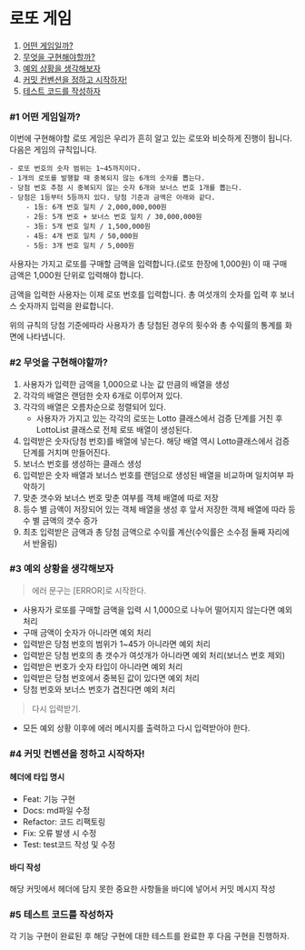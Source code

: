 # 로또 게임

1. [어떤 게임일까?](#1-어떤-게임일까)
2. [무엇을 구현해야할까?](#2-무엇을-구현해야할까)
3. [예외 상황을 생각해보자](#3-예외-상황을-생각해보자)
4. [커밋 컨벤션을 정하고 시작하자!](#4-커밋-컨벤션을-정하고-시작하자)
5. [테스트 코드를 작성하자](#5-테스트-코드를-작성하자)

### #1 어떤 게임일까?

이번에 구현해야할 로또 게임은 우리가 흔히 알고 있는 로또와 비슷하게 진행이 됩니다. 다음은 게임의 규칙입니다.

```
- 로또 번호의 숫자 범위는 1~45까지이다.
- 1개의 로또를 발행할 때 중복되지 않는 6개의 숫자를 뽑는다.
- 당첨 번호 추첨 시 중복되지 않는 숫자 6개와 보너스 번호 1개를 뽑는다.
- 당첨은 1등부터 5등까지 있다. 당첨 기준과 금액은 아래와 같다.
    - 1등: 6개 번호 일치 / 2,000,000,000원
    - 2등: 5개 번호 + 보너스 번호 일치 / 30,000,000원
    - 3등: 5개 번호 일치 / 1,500,000원
    - 4등: 4개 번호 일치 / 50,000원
    - 5등: 3개 번호 일치 / 5,000원
```

사용자는 가지고 로또를 구매할 금액을 입력합니다.(로또 한장에 1,000원) 이 때 구매 금액은 1,000원 단위로 입력해야 합니다.

금액을 입력한 사용자는 이제 로또 번호를 입력합니다. 총 여섯개의 숫자를 입력 후 보너스 숫자까지 입력을 완료합니다.

위의 규칙의 당첨 기준에따라 사용자가 총 당첨된 경우의 횟수와 총 수익률의 통계를 화면에 나타냅니다.

### #2 무엇을 구현해야할까?

1. 사용자가 입력한 금액을 1,000으로 나눈 값 만큼의 배열을 생성
2. 각각의 배열은 랜덤한 숫자 6개로 이루어져 있다.
3. 각각의 배열은 오름차순으로 정렬되어 있다.
   - 사용자가 가지고 있는 각각의 로또는 Lotto 클래스에서 검증 단계를 거친 후 LottoList 클래스로 전체 로또 배열이 생성된다.
4. 입력받은 숫자(당첨 번호)를 배열에 넣는다. 해당 배열 역시 Lotto클래스에서 검증 단계를 거치며 만들어진다.
5. 보너스 번호를 생성하는 클래스 생성
6. 입력받은 숫자 배열과 보너스 번호를 랜덤으로 생성된 배열을 비교하며 일치여부 파악하기
7. 맞춘 갯수와 보너스 번호 맞춘 여부를 객체 배열에 따로 저장
8. 등수 별 금액이 저장되어 있는 객체 배열을 생성 후 앞서 저장한 객체 배열에 따라 등수 별 금액의 갯수 증가
9. 최초 입력받은 금액과 총 당첨 금액으로 수익률 계산(수익률은 소수점 둘째 자리에서 반올림)

### #3 예외 상황을 생각해보자

> 에러 문구는 [ERROR]로 시작한다.

- 사용자가 로또를 구매할 금액을 입력 시 1,000으로 나누어 떨어지지 않는다면 예외 처리
- 구매 금액이 숫자가 아니라면 예외 처리
- 입력받은 당첨 번호의 범위가 1~45가 아니라면 예외 처리
- 입력받은 당첨 번호의 총 갯수가 여섯개가 아니라면 예외 처리(보너스 번호 제외)
- 입력받은 번호가 숫자 타입이 아니라면 예외 처리
- 입력받은 당첨 번호에서 중복된 값이 있다면 예외 처리
- 당첨 번호와 보너스 번호가 겹친다면 예외 처리

> 다시 입력받기.

- 모든 예외 상황 이후에 에러 메시지를 출력하고 다시 입력받아야 한다.

### #4 커밋 컨벤션을 정하고 시작하자!

#### 헤더에 타입 명시

- Feat: 기능 구현
- Docs: md파일 수정
- Refactor: 코드 리팩토링
- Fix: 오류 발생 시 수정
- Test: test코드 작성 및 수정

#### 바디 작성

해당 커밋에서 헤더에 담지 못한 중요한 사항들을 바디에 넣어서 커밋 메시지 작성

### #5 테스트 코드를 작성하자

각 기능 구현이 완료된 후 해당 구현에 대한 테스트를 완료한 후 다음 구현을 진행하자.
